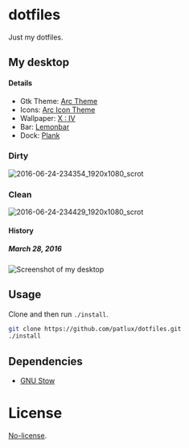 # dotfiles
Just my dotfiles.

## My desktop

#### Details

- Gtk Theme: [Arc Theme](https://github.com/horst3180/arc-theme)
- Icons: [Arc Icon Theme](https://github.com/horst3180/arc-icon-theme)
- Wallpaper: [X : IV](http://www.deviantart.com/art/X-IV-492416104)
- Bar: [Lemonbar](https://github.com/LemonBoy/bar)
- Dock: [Plank](https://launchpad.net/plank)

### Dirty

![2016-06-24-234354_1920x1080_scrot](https://cloud.githubusercontent.com/assets/4481570/16351411/acec2a50-3a65-11e6-9f6b-1f92425d9077.jpg)

### Clean

![2016-06-24-234429_1920x1080_scrot](https://cloud.githubusercontent.com/assets/4481570/16351414/b4909052-3a65-11e6-8842-fd1bd76384ef.jpg)

#### History

##### March 28, 2016

![Screenshot of my desktop](https://cloud.githubusercontent.com/assets/4481570/14090228/5a8940ac-f539-11e5-900b-d73ed2873d71.jpg)

## Usage

Clone and then run `./install`.

```sh
git clone https://github.com/patlux/dotfiles.git
./install
```

## Dependencies

- [GNU Stow](https://www.gnu.org/software/stow/manual/stow.html)


# License

[No-license](http://choosealicense.com/no-license/).

